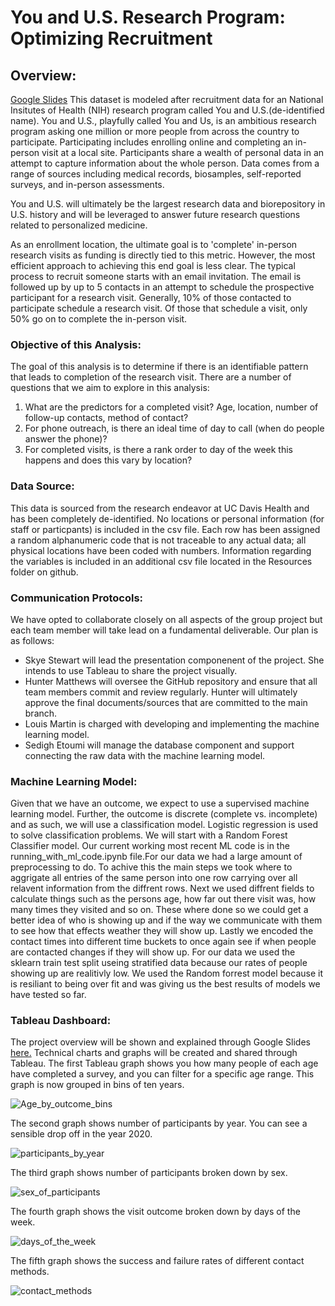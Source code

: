 # You and U.S. Research Program: Optimizing Recruitment 

## Overview:
[Google Slides](https://docs.google.com/presentation/d/1137s3_O7ktF4cMPk-cHCNadZev04o0CW/edit?usp=sharing&ouid=103298195738654763321&rtpof=true&sd=true)
This dataset is modeled after recruitment data for an National Insitutes of Health (NIH) research program called You and U.S.(de-identified name). You and U.S., playfully called You and Us, is an ambitious research program asking one million or more people from across the country to participate. Participating includes enrolling online and completing an in-person visit at a local site. Participants share a wealth of personal data in an attempt to capture information about the whole person. Data comes from a range of sources including medical records, biosamples, self-reported surveys, and in-person assessments. 

You and U.S. will ultimately be the largest research data and biorepository in U.S. history and will be leveraged to answer future research questions related to personalized medicine. 

As an enrollment location, the ultimate goal is to 'complete' in-person research visits as funding is directly tied to this metric. However, the most efficient approach to achieving this end goal is less clear. The typical process to recruit someone starts with an email invitation. The email is followed up by up to 5 contacts in an attempt to schedule the prospective participant for a research visit. Generally, 10% of those contacted to participate schedule a research visit. Of those that schedule a visit, only 50% go on to complete the in-person visit. 

### Objective of this Analysis:
The goal of this analysis is to determine if there is an identifiable pattern that leads to completion of the research visit. There are a number of questions that we aim to explore in this analysis:
 1. What are the predictors for a completed visit? Age, location, number of follow-up contacts, method of contact?
 2. For phone outreach, is there an ideal time of day to call (when do people answer the phone)?
 3. For completed visits, is there a rank order to day of the week this happens and does this vary by location?

### Data Source:
This data is sourced from the research endeavor at UC Davis Health and has been completely de-identified. No locations or personal information (for staff or particpants) is included in the csv file. Each row has been assigned a random alphanumeric code that is not traceable to any actual data; all physical locations have been coded with numbers. Information regarding the variables is included in an additional csv file located in the Resources folder on github.  

### Communication Protocols:
We have opted to collaborate closely on all aspects of the group project but each team member will take lead on a fundamental deliverable. Our plan is as follows:
 - Skye Stewart will lead the presentation componenent of the project. She intends to use Tableau to share the project visually.
 - Hunter Matthews will oversee the GitHub repository and ensure that all team members commit and review regularly. Hunter will ultimately approve the final documents/sources that are committed to the main branch.
 - Louis Martin is charged with developing and implementing the machine learning model.
 - Sedigh Etoumi will manage the database component and support connecting the raw data with the machine learning model.

### Machine Learning Model:
Given that we have an outcome, we expect to use a supervised machine learning model. Further, the outcome is discrete (complete vs. incomplete) and as such, we will use a classification model. Logistic regression is used to solve classification problems. We will start with a Random Forest Classifier model. Our current working most recent ML code is in the running_with_ml_code.ipynb file.For our data we had a large amount of preprocessing to do. To achive this the main steps we took where to aggrigate all entries of the same person into one row carrying over all relavent information from the diffrent rows. Next we used diffrent fields to calculate things such as the persons age, how far out there visit was, how many times they visited and so on. These where done so we could get a better idea of who is showing up and if the way we communicate with them to see how that effects weather they will show up. Lastly we encoded the contact times into different time buckets to once again see if when people are contacted changes if they will show up. For our data we used the sklearn train test split useing stratified data because our rates of people showing up are realitivly low. We used the Random forrest model because it is resiliant to being over fit and was giving us the best results of models we have tested so far.

### Tableau Dashboard:
The project overview will be shown and explained through Google Slides [here.](https://docs.google.com/presentation/d/1137s3_O7ktF4cMPk-cHCNadZev04o0CW/edit#slide=id.p101)
Technical charts and graphs will be created and shared through Tableau.
The first Tableau graph shows you how many people of each age have completed a survey, and you can filter for a specific age range. This graph is now grouped in bins of ten years.

![Age_by_outcome_bins](https://user-images.githubusercontent.com/35434608/201314169-ed785eae-0e89-45cb-b090-049d8fff6194.png)

The second graph shows number of participants by year. You can see a sensible drop off in the year 2020.

![participants_by_year](https://user-images.githubusercontent.com/35434608/201314229-18637b69-5bc2-4227-a4ac-983d5b1fe6ac.png)

The third graph shows number of participants broken down by sex.

![sex_of_participants](https://user-images.githubusercontent.com/35434608/201314265-7125158d-dd89-4216-aa41-cb9af448cb7a.png)

The fourth graph shows the visit outcome broken down by days of the week.

![days_of_the_week](https://user-images.githubusercontent.com/35434608/201314320-f5ff236b-dc2d-437b-9004-567a01a2560b.png)

The fifth graph shows the success and failure rates of different contact methods.

![contact_methods](https://user-images.githubusercontent.com/35434608/201314363-de3e0c81-140f-4ac3-91df-a6a54cfb8086.png)

